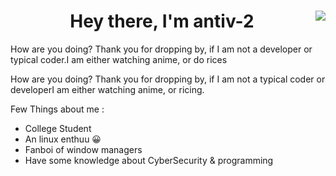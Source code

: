 <div>
<img align="right" src="https://media.tenor.com/3eZTvcXcexgAAAAM/korezui-anime.gif">
  <h1 align="center"> Hey there, I'm antiv-2</a></h1>
How are you doing? Thank you for dropping by, if I am not a developer or typical coder.I am either watching anime, or do rices

How are you doing? Thank you for dropping by, if I am not a typical coder or developerI am either watching anime, or ricing. 

Few Things about me :
 <ul>
   <li>College Student </li>
   <li> An linux enthuu 😀</li>
  <li> Fanboi of window managers  </li>
  <li>  Have some knowledge about CyberSecurity & programming  </li>
   <div>
